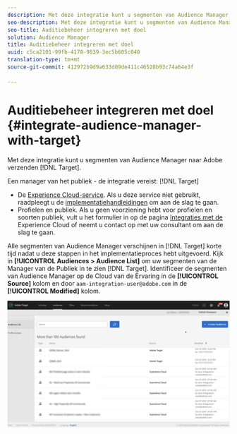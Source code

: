 ```yaml
---
description: Met deze integratie kunt u segmenten van Audience Manager naar Doel verzenden.
seo-description: Met deze integratie kunt u segmenten van Audience Manager naar Doel verzenden.
seo-title: Auditiebeheer integreren met doel
solution: Audience Manager
title: Auditiebeheer integreren met doel
uuid: c5ca2101-99fb-4178-9839-3ec5b605c040
translation-type: tm+mt
source-git-commit: 412972b9d9a633d09de411c46528b93c74a64e3f

---
```



# Auditiebeheer integreren met doel {#integrate-audience-manager-with-target}

Met deze integratie kunt u segmenten van Audience Manager naar Adobe verzenden [!DNL Target].

Een manager van het publiek - de integratie vereist: [!DNL Target]

* De [Experience Cloud-service](https://docs.adobe.com/content/help/en/id-service/using/home.html). Als u deze service niet gebruikt, raadpleegt u de [implementatiehandleidingen](https://docs.adobe.com/content/help/en/id-service/using/implementation/implementation-guides.html) om aan de slag te gaan.
* Profielen en publiek. Als u geen voorziening hebt voor profielen en soorten publiek, vult u het formulier in op de pagina [Integraties met de](https://adobe.allegiancetech.com/cgi-bin/qwebcorporate.dll?idx=X8SVES) Experience Cloud of neemt u contact op met uw consultant om aan de slag te gaan.

Alle segmenten van Audience Manager verschijnen in [!DNL Target] korte tijd nadat u deze stappen in het implementatieproces hebt uitgevoerd. Kijk in **[!UICONTROL Audiences > Audience List]** om uw segmenten van de Manager van de Publiek in te zien [!DNL Target]. Identificeer de segmenten van Audience Manager op de Cloud van de Ervaring in de **[!UICONTROL Source]** kolom en door `aam-integration-user@adobe.com` in de **[!UICONTROL Modified]** kolom.

![](../assets/target.png)